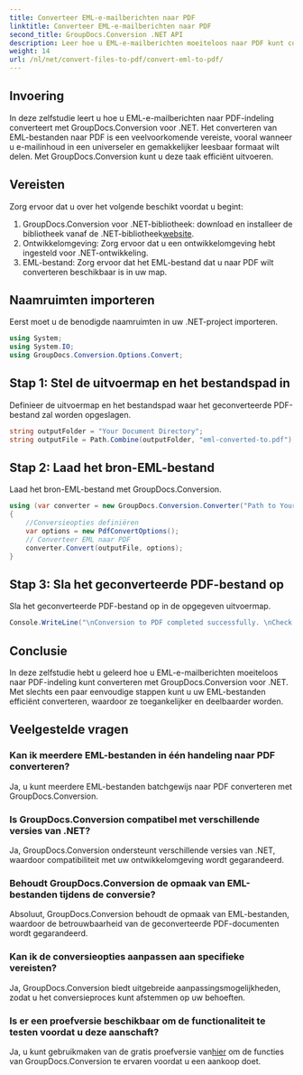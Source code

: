 ```yaml
---
title: Converteer EML-e-mailberichten naar PDF
linktitle: Converteer EML-e-mailberichten naar PDF
second_title: GroupDocs.Conversion .NET API
description: Leer hoe u EML-e-mailberichten moeiteloos naar PDF kunt converteren met GroupDocs.Conversion voor .NET.
weight: 14
url: /nl/net/convert-files-to-pdf/convert-eml-to-pdf/
---
```

## Invoering
In deze zelfstudie leert u hoe u EML-e-mailberichten naar PDF-indeling converteert met GroupDocs.Conversion voor .NET. Het converteren van EML-bestanden naar PDF is een veelvoorkomende vereiste, vooral wanneer u e-mailinhoud in een universeler en gemakkelijker leesbaar formaat wilt delen. Met GroupDocs.Conversion kunt u deze taak efficiënt uitvoeren.
## Vereisten
Zorg ervoor dat u over het volgende beschikt voordat u begint:
1.  GroupDocs.Conversion voor .NET-bibliotheek: download en installeer de bibliotheek vanaf de .NET-bibliotheek[website](https://releases.groupdocs.com/conversion/net/).
2. Ontwikkelomgeving: Zorg ervoor dat u een ontwikkelomgeving hebt ingesteld voor .NET-ontwikkeling.
3. EML-bestand: Zorg ervoor dat het EML-bestand dat u naar PDF wilt converteren beschikbaar is in uw map.

## Naamruimten importeren
Eerst moet u de benodigde naamruimten in uw .NET-project importeren. 
```csharp
using System;
using System.IO;
using GroupDocs.Conversion.Options.Convert;
```
## Stap 1: Stel de uitvoermap en het bestandspad in
Definieer de uitvoermap en het bestandspad waar het geconverteerde PDF-bestand zal worden opgeslagen.
```csharp
string outputFolder = "Your Document Directory";
string outputFile = Path.Combine(outputFolder, "eml-converted-to.pdf");
```
## Stap 2: Laad het bron-EML-bestand
Laad het bron-EML-bestand met GroupDocs.Conversion.
```csharp
using (var converter = new GroupDocs.Conversion.Converter("Path to Your EML File"))
{
    //Conversieopties definiëren
    var options = new PdfConvertOptions();
    // Converteer EML naar PDF
    converter.Convert(outputFile, options);
}
```
## Stap 3: Sla het geconverteerde PDF-bestand op
Sla het geconverteerde PDF-bestand op in de opgegeven uitvoermap.
```csharp
Console.WriteLine("\nConversion to PDF completed successfully. \nCheck output in {0}", outputFolder);
```

## Conclusie
In deze zelfstudie hebt u geleerd hoe u EML-e-mailberichten moeiteloos naar PDF-indeling kunt converteren met GroupDocs.Conversion voor .NET. Met slechts een paar eenvoudige stappen kunt u uw EML-bestanden efficiënt converteren, waardoor ze toegankelijker en deelbaarder worden.
## Veelgestelde vragen
### Kan ik meerdere EML-bestanden in één handeling naar PDF converteren?
Ja, u kunt meerdere EML-bestanden batchgewijs naar PDF converteren met GroupDocs.Conversion.
### Is GroupDocs.Conversion compatibel met verschillende versies van .NET?
Ja, GroupDocs.Conversion ondersteunt verschillende versies van .NET, waardoor compatibiliteit met uw ontwikkelomgeving wordt gegarandeerd.
### Behoudt GroupDocs.Conversion de opmaak van EML-bestanden tijdens de conversie?
Absoluut, GroupDocs.Conversion behoudt de opmaak van EML-bestanden, waardoor de betrouwbaarheid van de geconverteerde PDF-documenten wordt gegarandeerd.
### Kan ik de conversieopties aanpassen aan specifieke vereisten?
Ja, GroupDocs.Conversion biedt uitgebreide aanpassingsmogelijkheden, zodat u het conversieproces kunt afstemmen op uw behoeften.
### Is er een proefversie beschikbaar om de functionaliteit te testen voordat u deze aanschaft?
 Ja, u kunt gebruikmaken van de gratis proefversie van[hier](https://releases.groupdocs.com/) om de functies van GroupDocs.Conversion te ervaren voordat u een aankoop doet.